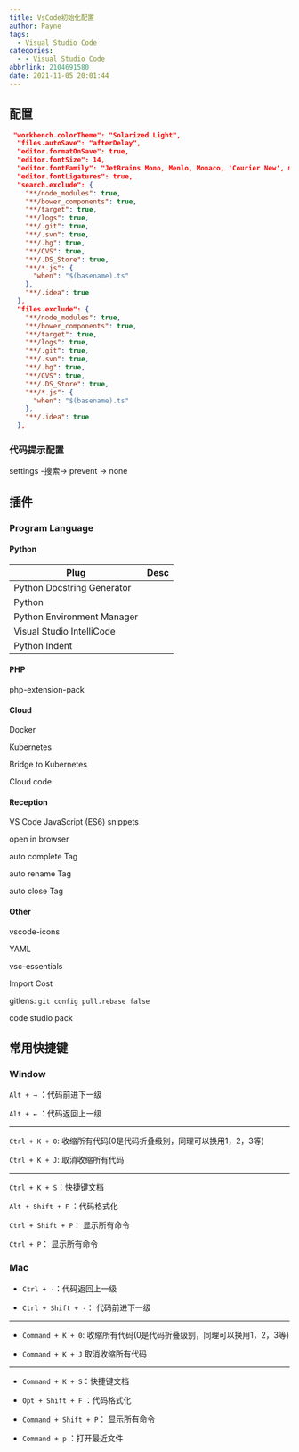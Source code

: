 ```yaml
---
title: VsCode初始化配置
author: Payne
tags:
  - Visual Studio Code
categories:
  - - Visual Studio Code
abbrlink: 2104691580
date: 2021-11-05 20:01:44
---
```


## 配置

```json
 "workbench.colorTheme": "Solarized Light",
  "files.autoSave": "afterDelay",
  "editor.formatOnSave": true,
  "editor.fontSize": 14,
  "editor.fontFamily": "JetBrains Mono, Menlo, Monaco, 'Courier New', monospace",
  "editor.fontLigatures": true,
  "search.exclude": {
    "**/node_modules": true,
    "**/bower_components": true,
    "**/target": true,
    "**/logs": true,
    "**/.git": true,
    "**/.svn": true,
    "**/.hg": true,
    "**/CVS": true,
    "**/.DS_Store": true,
    "**/*.js": {
      "when": "$(basename).ts"
    },
    "**/.idea": true
  },
  "files.exclude": {
    "**/node_modules": true,
    "**/bower_components": true,
    "**/target": true,
    "**/logs": true,
    "**/.git": true,
    "**/.svn": true,
    "**/.hg": true,
    "**/CVS": true,
    "**/.DS_Store": true,
    "**/*.js": {
      "when": "$(basename).ts"
    },
    "**/.idea": true
  },
```

### 代码提示配置

settings -搜索-> prevent -> none

## 插件

### Program Language

#### Python

| Plug                       | Desc |
| -------------------------- | ---- |
| Python Docstring Generator |      |
| Python                     |      |
| Python Environment Manager |      |
| Visual Studio IntelliCode  |      |
| Python Indent              |      |


#### PHP

php-extension-pack


#### Cloud 

Docker

Kubernetes

Bridge to Kubernetes

Cloud code

#### Reception

VS Code JavaScript (ES6) snippets

open in browser

auto complete Tag

auto rename Tag

auto close Tag


#### Other

vscode-icons

YAML

vsc-essentials

Import Cost

gitlens:	`git config pull.rebase false`


code studio pack

## 常用快捷键

### Window

`Alt + →` ：代码前进下一级

`Alt + ←` ：代码返回上一级

---

`Ctrl + K + 0`:	收缩所有代码(0是代码折叠级别，同理可以换用1，2，3等)

`Ctrl + K + J`:	取消收缩所有代码

---

`Ctrl + K + S`：快捷键文档

`Alt + Shift + F` ：代码格式化

`Ctrl + Shift + P`： 显示所有命令

`Ctrl + P`： 显示所有命令



### Mac

- `Ctrl + -`：代码返回上一级

- `Ctrl + Shift + -`： 代码前进下一级

---

- `Command + K + 0`:	收缩所有代码(0是代码折叠级别，同理可以换用1，2，3等)

- `Command + K + J` 取消收缩所有代码

---

- `Command + K + S`：快捷键文档

- `Opt + Shift + F` ：代码格式化

- `Command + Shift + P`： 显示所有命令

- `Command + p` ：打开最近文件

